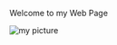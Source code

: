 <!DOCTYPE>
<html>
<head>
  <meta charset="utf-8">
  <title>A Simple Web Page</title>
  </head>
 <body>
 
  <p>Welcome to my Web Page</p>
  <img src="https://cdn-images-1.medium.com/max/800/1*rWR4LLgC5frOSgrRdmjkyQ.jpeg" alt="my picture"/>
  
  </body>
  
</html>
